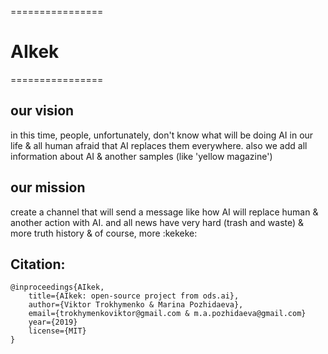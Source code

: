 ================
# AIkek
================

our vision
--------
in this time, people, unfortunately, don't know what will be doing AI in our life & all human afraid that AI replaces them everywhere. also we add all information about AI & another samples (like 'yellow magazine')

our mission
--------
create a channel that will send a message like how AI will replace human & another action with AI. and all news have very hard (trash and waste) & more truth history & of course, more :kekeke:




Citation:
--------

    @inproceedings{AIkek,
        title={AIkek: open-source project from ods.ai},
        author={Viktor Trokhymenko & Marina Pozhidaeva},
        email={trokhymenkoviktor@gmail.com & m.a.pozhidaeva@gmail.com}
        year={2019}
        license={MIT}
    }
